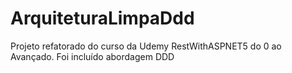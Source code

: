 # ArquiteturaLimpaDdd
Projeto refatorado do curso da Udemy RestWithASPNET5 do 0 ao Avançado. Foi incluído abordagem DDD
